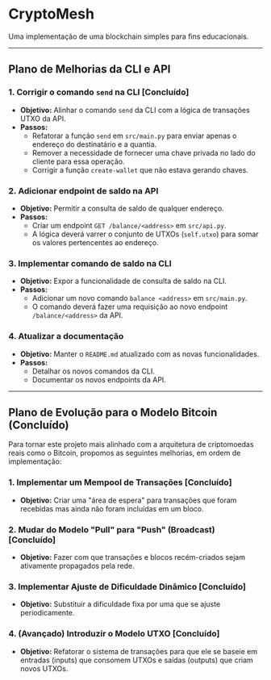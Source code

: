 # CryptoMesh

Uma implementação de uma blockchain simples para fins educacionais.

---

## Plano de Melhorias da CLI e API

### 1. Corrigir o comando `send` na CLI [Concluído]

*   **Objetivo:** Alinhar o comando `send` da CLI com a lógica de transações UTXO da API.
*   **Passos:**
    *   Refatorar a função `send` em `src/main.py` para enviar apenas o endereço do destinatário e a quantia.
    *   Remover a necessidade de fornecer uma chave privada no lado do cliente para essa operação.
    *   Corrigir a função `create-wallet` que não estava gerando chaves.

### 2. Adicionar endpoint de saldo na API

*   **Objetivo:** Permitir a consulta de saldo de qualquer endereço.
*   **Passos:**
    *   Criar um endpoint `GET /balance/<address>` em `src/api.py`.
    *   A lógica deverá varrer o conjunto de UTXOs (`self.utxo`) para somar os valores pertencentes ao endereço.

### 3. Implementar comando de saldo na CLI

*   **Objetivo:** Expor a funcionalidade de consulta de saldo na CLI.
*   **Passos:**
    *   Adicionar um novo comando `balance <address>` em `src/main.py`.
    *   O comando deverá fazer uma requisição ao novo endpoint `/balance/<address>` da API.

### 4. Atualizar a documentação

*   **Objetivo:** Manter o `README.md` atualizado com as novas funcionalidades.
*   **Passos:**
    *   Detalhar os novos comandos da CLI.
    *   Documentar os novos endpoints da API.

---

## Plano de Evolução para o Modelo Bitcoin (Concluído)

Para tornar este projeto mais alinhado com a arquitetura de criptomoedas reais como o Bitcoin, propomos as seguintes melhorias, em ordem de implementação:

### 1. Implementar um Mempool de Transações [Concluído]

*   **Objetivo:** Criar uma "área de espera" para transações que foram recebidas mas ainda não foram incluídas em um bloco.

### 2. Mudar do Modelo "Pull" para "Push" (Broadcast) [Concluído]

*   **Objetivo:** Fazer com que transações e blocos recém-criados sejam ativamente propagados pela rede.

### 3. Implementar Ajuste de Dificuldade Dinâmico [Concluído]

*   **Objetivo:** Substituir a dificuldade fixa por uma que se ajuste periodicamente.

### 4. (Avançado) Introduzir o Modelo UTXO [Concluído]

*   **Objetivo:** Refatorar o sistema de transações para que ele se baseie em entradas (inputs) que consomem UTXOs e saídas (outputs) que criam novos UTXOs.